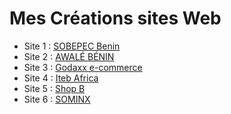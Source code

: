 # Mes Créations sites Web

- Site 1 : [SOBEPEC Benin](https://sobepec.com/)
- Site 2 : [AWALÉ BÉNIN](https://www.hotel-benin-awaleplage.com/)
- Site 3 : [Godaxx e-commerce](https://goddax.com/)
- Site 4 : [Iteb Africa](https://itebafrica.com/)
- Site 5 : [Shop B](https://shopbhaute.com/)
- Site 6 : [SOMINX](https://betaservicesgroup.com/)

